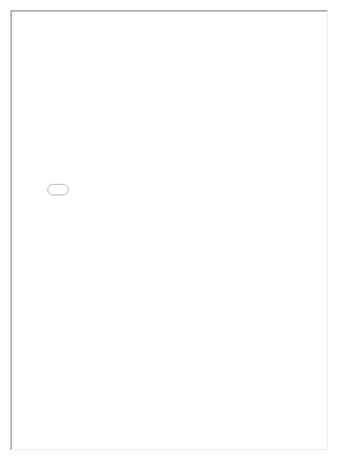 <section class="page__content e-content" itemprop="text">
  <div style="width: 100%; height:700">
    <iframe src="/assets/CV_Yixiao_Dec2023.pdf" width="100%" height="700">
    </iframe>
  </div>
</section>
